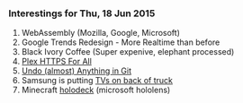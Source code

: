 ### Interestings for Thu, 18 Jun 2015


1. WebAssembly (Mozilla, Google, Microsoft)
2. Google Trends Redesign - More Realtime than before
3. Black Ivory Coffee (Super expenive, elephant processed)
4. [Plex HTTPS For All](https://support.plex.tv/hc/en-us/articles/206225077-How-to-Use-Secure-Server-Connections)
5. [Undo (almost) Anything in Git](https://github.com/blog/2019-how-to-undo-almost-anything-with-git)
6. Samsung is putting [TVs on back of truck](http://rt.com/news/267646-safety-truck-screens-samsung/)
7. Minecraft [holodeck](https://www.youtube.com/watch?v=xgakdcEzVwg) (microsoft hololens)
